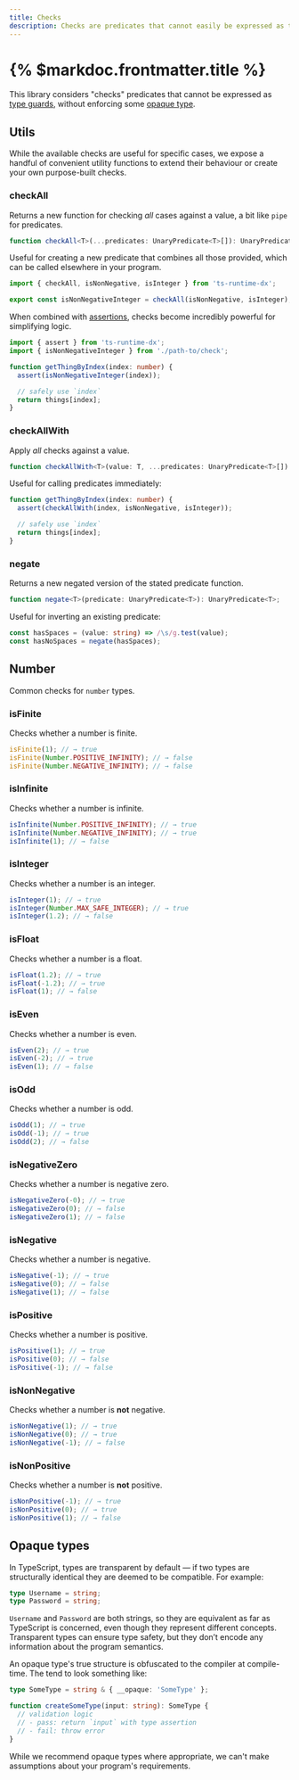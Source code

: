 ```yaml
---
title: Checks
description: Checks are predicates that cannot easily be expressed as type guards
---
```


# {% $markdoc.frontmatter.title %}

This library considers "checks" predicates that cannot be expressed as [type guards](/docs/guards), without enforcing some [opaque type](#opaque-types).

## Utils

While the available checks are useful for specific cases, we expose a handful of convenient utility functions to extend their behaviour or create your own purpose-built checks.

### checkAll

Returns a new function for checking _all_ cases against a value, a bit like `pipe` for predicates.

```ts
function checkAll<T>(...predicates: UnaryPredicate<T>[]): UnaryPredicate<T>;
```

Useful for creating a new predicate that combines all those provided, which can be called elsewhere in your program.

```ts
import { checkAll, isNonNegative, isInteger } from 'ts-runtime-dx';

export const isNonNegativeInteger = checkAll(isNonNegative, isInteger);
```

When combined with [assertions](/docs/assertions), checks become incredibly powerful for simplifying logic.

```ts
import { assert } from 'ts-runtime-dx';
import { isNonNegativeInteger } from './path-to/check';

function getThingByIndex(index: number) {
  assert(isNonNegativeInteger(index));

  // safely use `index`
  return things[index];
}
```

### checkAllWith

Apply _all_ checks against a value.

```ts
function checkAllWith<T>(value: T, ...predicates: UnaryPredicate<T>[]): boolean;
```

Useful for calling predicates immediately:

```ts
function getThingByIndex(index: number) {
  assert(checkAllWith(index, isNonNegative, isInteger));

  // safely use `index`
  return things[index];
}
```

### negate

Returns a new negated version of the stated predicate function.

```ts
function negate<T>(predicate: UnaryPredicate<T>): UnaryPredicate<T>;
```

Useful for inverting an existing predicate:

```ts
const hasSpaces = (value: string) => /\s/g.test(value);
const hasNoSpaces = negate(hasSpaces);
```

## Number

Common checks for `number` types.

### isFinite

Checks whether a number is finite.

```ts
isFinite(1); // → true
isFinite(Number.POSITIVE_INFINITY); // → false
isFinite(Number.NEGATIVE_INFINITY); // → false
```

### isInfinite

Checks whether a number is infinite.

```ts
isInfinite(Number.POSITIVE_INFINITY); // → true
isInfinite(Number.NEGATIVE_INFINITY); // → true
isInfinite(1); // → false
```

### isInteger

Checks whether a number is an integer.

```ts
isInteger(1); // → true
isInteger(Number.MAX_SAFE_INTEGER); // → true
isInteger(1.2); // → false
```

### isFloat

Checks whether a number is a float.

```ts
isFloat(1.2); // → true
isFloat(-1.2); // → true
isFloat(1); // → false
```

### isEven

Checks whether a number is even.

```ts
isEven(2); // → true
isEven(-2); // → true
isEven(1); // → false
```

### isOdd

Checks whether a number is odd.

```ts
isOdd(1); // → true
isOdd(-1); // → true
isOdd(2); // → false
```

### isNegativeZero

Checks whether a number is negative zero.

```ts
isNegativeZero(-0); // → true
isNegativeZero(0); // → false
isNegativeZero(1); // → false
```

### isNegative

Checks whether a number is negative.

```ts
isNegative(-1); // → true
isNegative(0); // → false
isNegative(1); // → false
```

### isPositive

Checks whether a number is positive.

```ts
isPositive(1); // → true
isPositive(0); // → false
isPositive(-1); // → false
```

### isNonNegative

Checks whether a number is **not** negative.

```ts
isNonNegative(1); // → true
isNonNegative(0); // → true
isNonNegative(-1); // → false
```

### isNonPositive

Checks whether a number is **not** positive.

```ts
isNonPositive(-1); // → true
isNonPositive(0); // → true
isNonPositive(1); // → false
```

## Opaque types

In TypeScript, types are transparent by default — if two types are structurally identical they are deemed to be compatible. For example:

```ts
type Username = string;
type Password = string;
```

`Username` and `Password` are both strings, so they are equivalent as far as TypeScript is concerned, even though they represent different concepts. Transparent types can ensure type safety, but they don’t encode any information about the program semantics.

An opaque type's true structure is obfuscated to the compiler at compile-time. The tend to look something like:

```ts
type SomeType = string & { __opaque: 'SomeType' };

function createSomeType(input: string): SomeType {
  // validation logic
  // - pass: return `input` with type assertion
  // - fail: throw error
}
```

While we recommend opaque types where appropriate, we can't make assumptions about your program's requirements.
